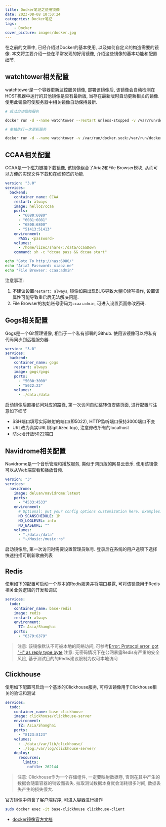```yaml
---
title: Docker笔记之使用镜像
date: 2023-08-08 10:50:24
categories: Docker笔记
tags:
    - Docker
cover_picture: images/docker.jpg
---
```



在之前的文章中, 已经介绍过Docker的基本使用, 以及如何自定义的构造需要的镜像. 本文将主要介绍一些在平常发现的好用镜像, 介绍这些镜像的基本功能和配置细节.


watchtower相关配置
-------------------

watchtower是一个容器更新监控服务镜像, 部署该镜像后, 该镜像会自动检测在HOST机器中运行的其他镜像是否有最新版, 当存在最新版时自动更新相关的镜像. 使用此镜像可使服务器中相关镜像自动保持最新.



```bash
# 启动自动监控服务

docker run -d --name watchtower --restart unless-stopped -v /var/run/docker.sock:/var/run/docker.sock  containrrr/watchtower --cleanup --interval 300

# 单独执行一次更新服务

docker run -d --name watchtower -v /var/run/docker.sock:/var/run/docker.sock  containrrr/watchtower --cleanup --debug --run-once
```




CCAA相关配置
---------------

CCAA是一个磁力链接下载镜像, 该镜像组合了Aria2和File Browser模块, 从而可以方便的实现文件下载和在线预览的功能.


```yml
version: "3.0"
services:
  backend:
    container_name: CCAA
    restart: always
    image: helloz/ccaa
    ports: 
      - "6080:6080"
      - "6081:6081"
      - "6800:6800"
      - "51413:51413"
    environment: 
      PASS: <password>
    volumes:
      - /home/lizec/share/:/data/ccaaDown
    command: sh -c "dccaa pass && dccaa start"
```

```bash
echo "Goto To http://nas:6080/"
echo "Aria2 Password: xiaoz.me"
echo "File Browser: ccaa:admin"
```


注意事项:
1. 不建议设置`restart: always`, 镜像如果出现BUG导致大量IO读写操作, 设置该属性可能导致重启后无法解决问题.
2. File Browser的初始账号密码为`ccaa:admin`, 可进入设置页面修改密码.




Gogs相关配置
--------------

Gogs是一个Git管理镜像, 相当于一个私有部署的Github. 使用该镜像可以将私有代码同步到远程服务器.


```yml
version: "3.0"
services:
  backend:
    container_name: gogs
    restart: always
    image: gogs/gogs
    ports: 
      - "5080:3000"
      - "5022:22"
    volumes:
      - ./data:/data
```

启动镜像后直接访问对应的路径, 第一次访问自动跳转值安装页面, 进行配置时注意如下细节
- SSH端口填写实际映射的端口(即5022), HTTP监听端口保持3000端口不变
- URL改为真实URL(即git.lizec.top), 注意修改所有的localhost
- 防火墙开放5022端口


Navidrome相关配置
-------------------

Navidrome是一个音乐管理和播放服务, 类似于网页版的网易云音乐. 使用该镜像可以从Web端查看和播放音频.


```yml
version: "3"
services:
  navidrome:
    image: deluan/navidrome:latest
    ports:
      - "4533:4533"
    environment:
      # Optional: put your config options customization here. Examples:
      ND_SCANSCHEDULE: 1h
      ND_LOGLEVEL: info  
      ND_BASEURL: ""
    volumes:
      - "./data:/data"
      - "~/Music:/music:ro"
```

启动镜像后, 第一次访问时需要设置管理员账号. 登录后在系统的用户选项下选择快速扫描可刷新歌曲列表



Redis
---------------

使用如下的配置可启动一个基本的Redis服务并将端口暴露, 可将该镜像用于Redis相关业务逻辑的开发和调试

```yml
services:
  todo:
    container_name: base-redis
    image: redis
    restart: always
    environment:
      TZ: Asia/Shanghai
    ports: 
      - "6379:6379"
```

> 注意: 该镜像默认不可被本地的网络访问, 可参考[Error: Protocol error, got "H" as reply type byte](https://cloud.tencent.com/developer/article/1706012)
> 注意: 无密码情况下在公网暴露Redis有严重的安全风险, 基于测试目的的Redis建议限制为仅可本地访问


Clickhouse
------------

使用如下配置可启动一个基本的Clickhouse服务, 可将该镜像用于Clickhouse相关的验证和测试


```yml
services:
  todo:
    container_name: base-clickhouse
    image: clickhouse/clickhouse-server
    environment:
      TZ: Asia/Shanghai
    ports: 
      - "8123:8123"
    volumes:
      - ./data:/var/lib/clickhouse/
      - ./log:/var/log/clickhouse-server/   
    deploy:
      resources:
        limits:
          nofile: 262144    
```

> 注意: Clickhouse作为一个存储组件, 一定要映射数据卷, 否则在其中产生的数据会随着容器的销毁而丢失. 拉取测试数据本身就会消耗很多时间, 数据丢失产生的损失很大.

官方镜像中包含了客户端程序, 可进入容器进行操作

```sh
sudo docker exec -it base-clickhouse clickhouse-client
```


- [docker镜像官方文档](https://hub.docker.com/r/clickhouse/clickhouse-server)
